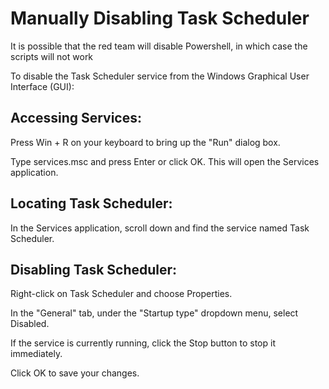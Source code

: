 # Manually Disabling Task Scheduler
It is possible that the red team will disable Powershell, in which case the scripts will not work

To disable the Task Scheduler service from the Windows Graphical User Interface (GUI):

## Accessing Services:
Press Win + R on your keyboard to bring up the "Run" dialog box.

Type services.msc and press Enter or click OK. This will open the Services application.

## Locating Task Scheduler:
In the Services application, scroll down and find the service named Task Scheduler.

## Disabling Task Scheduler:
Right-click on Task Scheduler and choose Properties.

In the "General" tab, under the "Startup type" dropdown menu, select Disabled.

If the service is currently running, click the Stop button to stop it immediately.

Click OK to save your changes.